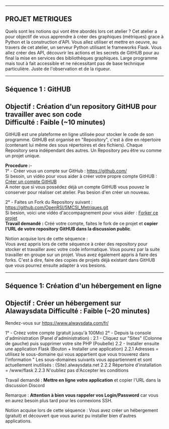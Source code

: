 ------------------------------------------------------------------------------------------------------
PROJET METRIQUES
------------------------------------------------------------------------------------------------------
Quels sont les notions qui vont être abordés lors cet atelier ?
Cet atelier a pour objectif de vous apprendre à créer des graphiques (métriques) grace à Python et la construction d'API.
Vous allez utiliser et mettre en oeuvre, au travers de cet atelier, un serveur Python utilisant le frameworks Flask. 
Vous allez créer des API, découvrir les actions et les secrets de GitHUB pour au final la mise en services des bibliothèques graphiques.
Large programme mais tout à fait accessible et ne nécessitant pas de base technique particulière. Juste de l'observation et de la rigueur.

-------------------------------------------------------------------------------------------------------
Séquence 1 : GitHUB
-------------------------------------------------------------------------------------------------------
Objectif : Création d'un repository GitHUB pour travailler avec son code  
Difficulté : Faible (~10 minutes)
-------------------------------------------------------------------------------------------------------
GitHUB est une plateforme en ligne utilisée pour stocker le code de son programme.
GitHUB est organisé en "Repository", c'est à dire en répertoire (contenant lui même des sous répertoires et des fichiers). Chaque Repository sera indépendant des autres. Un Repository peu être vu comme un projet unique.

**Procedure :**-  
1° - Créer vous un compte sur GitHub : https://github.com/  
Si besoin, un vidéo pour vous aider à créer votre propre compte GitHUB : [Créer un compte GitHUB](https://docs.github.com/fr/get-started/onboarding/getting-started-with-your-github-account)  
A noter que si vous possédez déjà un compte GitHUB vous pouvez le conserver pour réaliser cet atelier. Pas besion d'en créer un nouveau.

2° - Faites un Fork du Repository suivant : https://github.com/OpenRSI/5MCSI_Metriques.git  
Si besion, voici une vidéo d'accompagnement pour vous aider : [Forker ce projet](https://youtu.be/p33-7XQ29zQ)  
**Travail demandé :** Créé votre compte, faites le fork de ce projet et **copier l'URL de votre repository GitHUB dans la discussion public**.

Notion acquise lors de cette séquence :  
Vous avez appris lors de cette séquence à créer des repository pour stocker et travailler avec votre code informatique. Vous pourez par la suite travailler en groupe sur un projet. Vous avez également appris à faire des forks. C'est à dire, faire des copies de projets déjà existant dans GitHUB que vous pourrez ensuite adapter à vos besions.




---------------------------------------------------
Séquence 1: Création d'un hébergement en ligne
---------------------------------------------------
Objectif : Créer un hébergement sur Alawaysdata
Difficulté : Faible (~20 minutes)
---------------------------------------------------

Rendez-vous sur https://www.alwaysdata.com/fr/

1° - Créez votre compte (gratuit jusqu'à 100Mo)
2° - Depuis la console d'administration (Panel d'administration) :
	2.1 - Cliquez sur "Sites" (Colonne de gauche) puis supprimer votre site PHP (Poubelle)
	2.2 - Installer ensuite une application Flask (Bouton + Installer une application)
		2.2.1 Adresses = utilisez le sous-domaine qui vous appartient que vous trouverez dans l'information " Les sous-domaines suivants vous appartiennent et sont actuellement inutilisés : {Site}.alwaysdata.net
		2.2.2 Répertoire d'installation = /www/flask
		2.2.3 N'oubliez pas d'Accepter les conditions
		
Travail demandé : **Mettre en ligne votre application** et copier l'URL dans la discussion Discord

Remarque : **Attention à bien vous rappeler vos Login/Password** car vous en aurez besoin plus tard pour les connexions SSH.

Notion acquise lors de cette séquence :
Vous avez créer un hébergement (gratuit) et découvert que vous auriez pu installer bien d'autres applications. 





